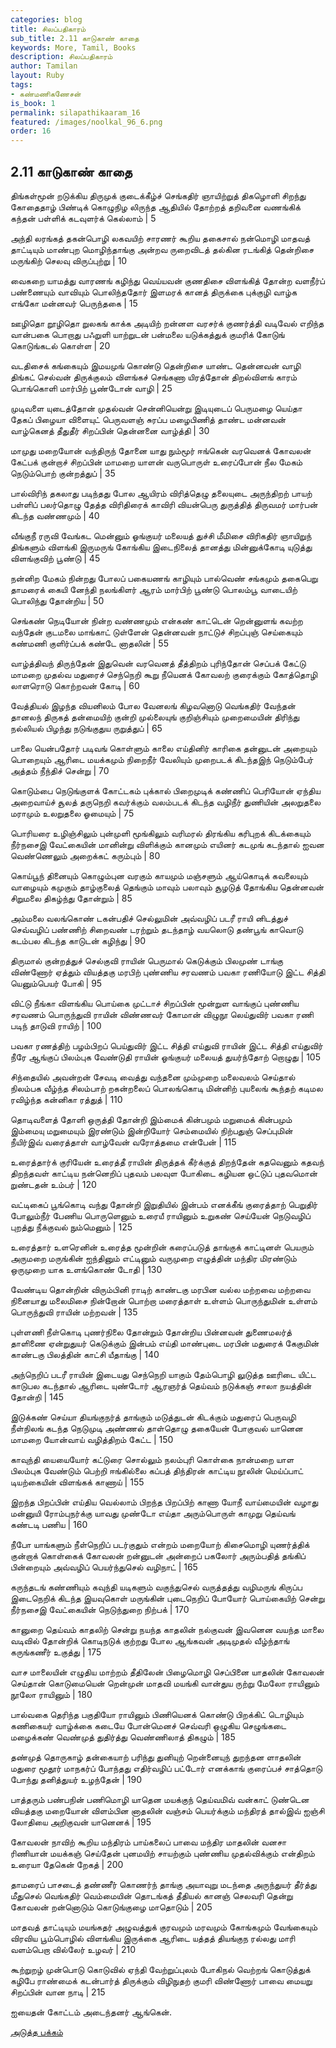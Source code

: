 ```yaml
---
categories: blog
title: சிலப்பதிகாரம்
sub_title: 2.11 காடுகாண் காதை
keywords: More, Tamil, Books
description: சிலப்பதிகாரம்
author: Tamilan
layout: Ruby
tags:
- கண்மணிகணேசன்
is_book: 1
permalink: silapathikaaram_16
featured: /images/noolkal_96_6.png
order: 16
---
```



## 2.11 காடுகாண் காதை

திங்கள்மூன் றடுக்கிய திருமுக் குடைக்கீழ்ச் செங்கதிர் ஞாயிற்றுத் திகழொளி சிறந்து கோதைதாழ் பிண்டிக் கொழுநிழ லிருந்த ஆதியில் தோற்றத் தறிவனை வணங்கிக் கந்தன் பள்ளிக் கடவுளர்க் கெல்லாம் | 5

அந்தி லரங்கத் தகன்பொழி லகவயிற் சாரணர் கூறிய தகைசால் நன்மொழி மாதவத் தாட்டியும் மாண்புற மொழிந்தாங்கு அன்றவ ருறைவிடத் தல்கின ரடங்கித் தென்றிசை மருங்கிற் செலவு விருப்புற்று | 10

வைகறை யாமத்து வாரணங் கழிந்து வெய்யவன் குணதிசை விளங்கித் தோன்ற வளநீர்ப் பண்ணையும் வாவியும் பொலிந்ததோர் இளமரக் கானத் திருக்கை புக்குழி வாழ்க எங்கோ மன்னவர் பெருந்தகை | 15

ஊழிதொ றூழிதொ றுலகங் காக்க அடியிற் றன்னள வரசர்க் குணர்த்தி வடிவேல் எறிந்த வான்பகை பொறாது பஃறுளி யாற்றுடன் பன்மலை யடுக்கத்துக் குமரிக் கோடுங் கொடுங்கடல் கொள்ள | 20

வடதிசைக் கங்கையும் இமயமுங் கொண்டு தென்றிசை யாண்ட தென்னவன் வாழி திங்கட் செல்வன் திருக்குலம் விளங்கச் செங்கணா யிரத்தோன் திறல்விளங் காரம் பொங்கொளி மார்பிற் பூண்டோன் வாழி | 25

முடிவளை யுடைத்தோன் முதல்வன் சென்னியென்று இடியுடைப் பெருமழை யெய்தா தேகப் பிழையா விளையுட் பெருவளஞ் சுரப்ப மழைபிணித் தாண்ட மன்னவன் வாழ்கெனத் தீதுதீர் சிறப்பின் தென்னனை வாழ்த்தி | 30

மாமுது மறையோன் வந்திருந் தோனை யாது நும்மூர் ஈங்கென் வரவெனக் கோவலன் கேட்பக் குன்றாச் சிறப்பின் மாமறை யாளன் வருபொருள் உரைப்போன் நீல மேகம் நெடும்பொற் குன்றத்துப் | 35

பால்விரிந் தகலாது படிந்தது போல ஆயிரம் விரித்தெழு தலையுடை அருந்திறற் பாயற் பள்ளிப் பலர்தொழு தேத்த விரிதிரைக் காவிரி வியன்பெரு துருத்தித் திருவமர் மார்பன் கிடந்த வண்ணமும் | 40

வீங்குநீ ரருவி வேங்கட மென்னும் ஓங்குயர் மலையத் துச்சி மீமிசை விரிகதிர் ஞாயிறுந் திங்களும் விளங்கி இருமருங் கோங்கிய இடைநிலைத் தானத்து மின்னுக்கோடி யுடுத்து விளங்குவிற் பூண்டு | 45

நன்னிற மேகம் நின்றது போலப் பகையணங் காழியும் பால்வெண் சங்கமும் தகைபெறு தாமரைக் கையி னேந்தி நலங்கிளர் ஆரம் மார்பிற் பூண்டு பொலம்பூ வாடையிற் பொலிந்து தோன்றிய | 50

செங்கண் நெடியோன் நின்ற வண்ணமும் என்கண் காட்டென் றென்னுளங் கவற்ற வந்தேன் குடமலை மாங்காட் டுள்ளேன் தென்னவன் நாட்டுச் சிறப்புஞ் செய்கையும் கண்மணி குளிர்ப்பக் கண்டே னாதலின் | 55

வாழ்த்திவந் திருந்தேன் இதுவென் வரவெனத் தீத்திறம் புரிந்தோன் செப்பக் கேட்டு மாமறை முதல்வ மதுரைச் செந்நெறி கூறு நீயெனக் கோவலற் குரைக்கும் கோத்தொழி லாளரொடு கொற்றவன் கோடி | 60

வேத்தியல் இழந்த வியனிலம் போல வேனலங் கிழவனொடு வெங்கதிர் வேந்தன் தானலந் திருகத் தன்மையிற் குன்றி முல்லையுங் குறிஞ்சியும் முறைமையின் திரிந்து நல்லியல் பிழந்து நடுங்குதுய ருறுத்துப் | 65

பாலை யென்பதோர் படிவங் கொள்ளும் காலை எய்தினிர் காரிகை தன்னுடன் அறையும் பொறையும் ஆரிடை மயக்கமும் நிறைநீர் வேலியும் முறைபடக் கிடந்தஇந் நெடும்பேர் அத்தம் நீந்திச் சென்று | 70

கொடும்பை நெடுங்குளக் கோட்டகம் புக்கால் பிறைமுடிக் கண்ணிப் பெரியோன் ஏந்திய அறைவாய்ச் சூலத் தருநெறி கவர்க்கும் வலம்படக் கிடந்த வழிநீர் துணியின் அலறுதலை மராமும் உலறுதலை ஓமையும் | 75

பொரியரை உழிஞ்சிலும் புன்முளி மூங்கிலும் வரிமரல் திரங்கிய கரிபுறக் கிடக்கையும் நீர்நசைஇ வேட்கையின் மானின்று விளிக்கும் கானமும் எயினர் கடமுங் கடந்தால் ஐவன வெண்ணெலும் அறைக்கட் கரும்பும் | 80

கொய்பூந் தினையும் கொழும்புன வரகும் காயமும் மஞ்சளும் ஆய்கொடிக் கவலையும் வாழையும் கமுகும் தாழ்குலைத் தெங்கும் மாவும் பலாவும் சூழடுத் தோங்கிய தென்னவன் சிறுமலை திகழ்ந்து தோன்றும் | 85

அம்மலை வலங்கொண் டகன்பதிச் செல்லுமின் அவ்வழிப் படரீ ராயி னிடத்துச் செவ்வழிப் பண்ணிற் சிறைவண் டரற்றும் தடந்தாழ் வயலொடு தண்பூங் காவொடு கடம்பல கிடந்த காடுடன் கழிந்து | 90

திருமால் குன்றத்துச் செல்குவி ராயின் பெருமால் கெடுக்கும் பிலமுண் டாங்கு விண்ணோர் ஏத்தும் வியத்தகு மரபிற் புண்ணிய சரவணம் பவகா ரணியோடு இட்ட சித்தி யெனும்பெயர் போகி | 95

விட்டு நீங்கா விளங்கிய பொய்கை முட்டாச் சிறப்பின் மூன்றுள வாங்குப் புண்ணிய சரவணம் பொருந்துவி ராயின் விண்ணவர் கோமான் விழுநூ லெய்துவிர் பவகா ரணி படிந் தாடுவி ராயிற் | 100

பவகா ரணத்திற் பழம்பிறப் பெய்துவிர் இட்ட சித்தி எய்துவி ராயின் இட்ட சித்தி எய்துவிர் நீரே ஆங்குப் பிலம்புக வேண்டுதி ராயின் ஓங்குயர் மலையத் துயர்ந்தோற் றொழுது | 105

சிந்தையில் அவன்றன் சேவடி வைத்து வந்தனை மும்முறை மலைவலம் செய்தால் நிலம்பக வீழ்ந்த சிலம்பாற் றகன்றலைப் பொலங்கொடி மின்னிற் புயலைங் கூந்தற் கடிமல ரவிழ்ந்த கன்னிகா ரத்துத் | 110

தொடிவளைத் தோளி ஒருத்தி தோன்றி இம்மைக் கின்பமும் மறுமைக் கின்பமும் இம்மையு மறுமையும் இரண்டும் இன்றியோர் செம்மையில் நிற்பதுஞ் செப்புமின் நீயிர்இவ் வரைத்தாள் வாழ்வேன் வரோத்தமை என்பேன் | 115

உரைத்தார்க் குரியேன் உரைத்தீ ராயின் திருத்தக் கீர்க்குத் திறந்தேன் கதவெனும் கதவந் திறந்தவள் காட்டிய நன்னெறிப் புதவம் பலவுள போகிடை கழியன ஒட்டுப் புதவமொன் றுண்டதன் உம்பர் | 120

வட்டிகைப் பூங்கொடி வந்து தோன்றி இறுதியில் இன்பம் எனக்கீங் குரைத்தாற் பெறுதிர் போலும்நீர் பேணிய பொருளெனும் உரையீ ராயினும் உறுகண் செய்யேன் நெடுவழிப் புறத்து நீக்குவல் நும்மெனும் | 125

உரைத்தார் உளரெனின் உரைத்த மூன்றின் கரைப்படுத் தாங்குக் காட்டினள் பெயரும் அருமறை மருங்கின் ஐந்தினும் எட்டினும் வருமுறை எழுத்தின் மந்திர மிரண்டும் ஒருமுறை யாக உளங்கொண் டோதி | 130

வேண்டிய தொன்றின் விரும்பினி ராடிற் காண்டகு மரபின வல்ல மற்றவை மற்றவை நினையாது மலைமிசை நின்றோன் பொற்றா மரைத்தாள் உள்ளம் பொருந்துமின் உள்ளம் பொருந்துவி ராயின் மற்றவன் | 135

புள்ளணி நீள்கொடி புணர்நிலை தோன்றும் தோன்றிய பின்னவன் துணைமலர்த் தாளிணை ஏன்றுதுயர் கெடுக்கும் இன்பம் எய்தி மாண்புடை மரபின் மதுரைக் கேகுமின் காண்டகு பிலத்தின் காட்சி யீதாங்கு | 140

அந்நெறிப் படரீ ராயின் இடையது செந்நெறி யாகும் தேம்பொழி லுடுத்த ஊரிடை யிட்ட காடுபல கடந்தால் ஆரிடை யுண்டோர் ஆரஞர்த் தெய்வம் நடுக்கஞ் சாலா நயத்தின் தோன்றி | 145

இடுக்கண் செய்யா தியங்குநர்த் தாங்கும் மடுத்துடன் கிடக்கும் மதுரைப் பெருவழி நீள்நிலங் கடந்த நெடுமுடி அண்ணல் தாள்தொழு தகையேன் போகுவல் யானென மாமறை யோன்வாய் வழித்திறம் கேட்ட | 150

காவுந்தி யையையோர் கட்டுரை சொல்லும் நலம்புரி கொள்கை நான்மறை யாள பிலம்புக வேண்டும் பெற்றி ஈங்கில்லை கப்பத் திந்திரன் காட்டிய நூலின் மெய்ப்பாட் டியற்கையின் விளங்கக் காணாய் | 155

இறந்த பிறப்பின் எய்திய வெல்லாம் பிறந்த பிறப்பிற் காணா யோநீ வாய்மையின் வழாது மன்னுயி ரோம்புநர்க்கு யாவது முண்டோ எய்தா அரும்பொருள் காமுறு தெய்வங் கண்டடி பணிய | 160

நீபோ யாங்களும் நீள்நெறிப் படர்குதும் என்றம் மறையோற் கிசைமொழி யுணர்த்திக் குன்றாக் கொள்கைக் கோவலன் றன்னுடன் அன்றைப் பகலோர் அரும்பதித் தங்கிப் பின்றையும் அவ்வழிப் பெயர்ந்துசெல் வழிநாட் | 165

கருந்தடங் கண்ணியும் கவுந்தி யடிகளும் வகுந்துசெல் வருத்தத்து வழிமருங் கிருப்ப இடைநெறிக் கிடந்த இயவுகொள் மருங்கின் புடைநெறிப் போயோர் பொய்கையிற் சென்று நீர்நசைஇ வேட்கையின் நெடுந்துறை நிற்பக் | 170

கானுறை தெய்வம் காதலிற் சென்று நயந்த காதலின் நல்குவன் இவனென வயந்த மாலை வடிவில் தோன்றிக் கொடிநடுக் குற்றது போல ஆங்கவன் அடிமுதல் வீழ்ந்தாங் கருங்கணீர் உகுத்து | 175

வாச மாலையின் எழுதிய மாற்றம் தீதிலேன் பிழைமொழி செப்பினை யாதலின் கோவலன் செய்தான் கொடுமையென் றென்முன் மாதவி மயங்கி வான்துய ருற்று மேலோ ராயினும் நூலோ ராயினும் | 180

பால்வகை தெரிந்த பகுதியோ ராயினும் பிணியெனக் கொண்டு பிறக்கிட் டொழியும் கணிகையர் வாழ்க்கை கடையே போன்மெனச் செவ்வரி ஒழுகிய செழுங்கடை மழைக்கண் வெண்முத் துதிர்த்து வெண்ணிலாத் திகழும் | 185

தண்முத் தொருகாழ் தன்கையாற் பரிந்து துனியுற் றென்னையுந் துறந்தன ளாதலின் மதுரை மூதூர் மாநகர்ப் போந்தது எதிர்வழிப் பட்டோர் எனக்காங் குரைப்பச் சாத்தொடு போந்து தனித்துயர் உழந்தேன் | 190

பாத்தரும் பண்பநின் பணிமொழி யாதென மயக்குந் தெய்வமிவ் வன்காட் டுண்டென வியத்தகு மறையோன் விளம்பின னாதலின் வஞ்சம் பெயர்க்கும் மந்திரத் தால்இவ் ஐஞ்சி லோதியை அறிகுவன் யானெனக் | 195

கோவலன் நாவிற் கூறிய மந்திரம் பாய்கலைப் பாவை மந்திர மாதலின் வனசா ரிணியான் மயக்கஞ் செய்தேன் புனமயிற் சாயற்கும் புண்ணிய முதல்விக்கும் என்திறம் உரையா தேகென் றேகத் | 200

தாமரைப் பாசடைத் தண்ணீர் கொணர்ந் தாங்கு அயாவுறு மடந்தை அருந்துயர் தீர்த்து மீதுசெல் வெங்கதிர் வெம்மையின் தொடங்கத் தீதியல் கானஞ் செலவரி தென்று கோவலன் றன்னொடும் கொடுங்குழை மாதொடும் | 205

மாதவத் தாட்டியும் மயங்கதர் அழுவத்துக் குரவமும் மரவமும் கோங்கமும் வேங்கையும் விரவிய பூம்பொழில் விளங்கிய இருக்கை ஆரிடை யத்தத் தியங்குந ரல்லது மாரி வளம்பெறா வில்லேர் உழவர் | 210

கூற்றுறழ் முன்பொடு கொடுவில் ஏந்தி வேற்றுப்புலம் போகிநல் வெற்றங் கொடுத்துக் கழிபே ராண்மைக் கடன்பார்த் திருக்கும் விழிநுதற் குமரி விண்ணோர் பாவை மையறு சிறப்பின் வான நாடி | 215

ஐயைதன் கோட்டம் அடைந்தனர் ஆங்கென்.

[அடுத்த பக்கம்](silapathikaaram_17)